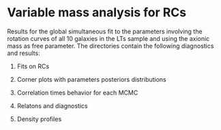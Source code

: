 # Variable mass analysis for RCs

Results for the global simultaneous fit to the parameters involving the rotation curves of all 10 galaxies in the
LTs sample and using the axionic mass as free parameter. The directories contain the following diagnostics and results:

1. Fits on RCs

2. Corner plots with parameters posteriors distributions

3. Correlation times behavior for each MCMC

4. Relatons and diagnostics

5. Density profiles


